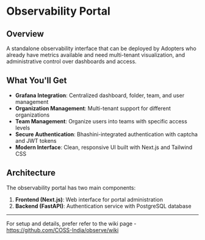 # Observability Portal

## Overview

A standalone observability interface that can be deployed by Adopters who already have metrics available and need multi-tenant visualization, and administrative control over dashboards and access. 


## What You'll Get

- **Grafana Integration**: Centralized dashboard, folder, team, and user management
- **Organization Management**: Multi-tenant support for different organizations
- **Team Management**: Organize users into teams with specific access levels
- **Secure Authentication**: Bhashini-integrated authentication with captcha and JWT tokens
- **Modern Interface**: Clean, responsive UI built with Next.js and Tailwind CSS

## Architecture

The observability portal has two main components:

1. **Frontend (Next.js)**: Web interface for portal administration
2. **Backend (FastAPI)**: Authentication service with PostgreSQL database

--- 
For setup and details, prefer refer to the wiki page - https://github.com/COSS-India/observe/wiki
